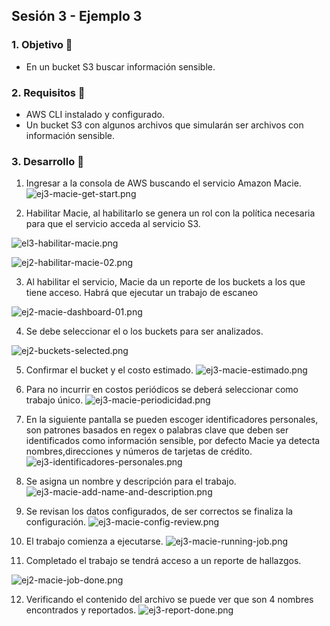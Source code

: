 ## Sesión 3 - Ejemplo 3

### 1. Objetivo :dart:
- En un bucket S3 buscar información sensible.

### 2. Requisitos :pushpin:
- AWS CLI instalado y configurado.
- Un bucket S3 con algunos archivos que simularán ser archivos con información sensible.

### 3. Desarrollo :bookmark_tabs:

1. Ingresar a la consola de AWS buscando el servicio Amazon Macie.
![ej3-macie-get-start.png](ej3-macie-get-start.png)

2. Habilitar Macie, al habilitarlo se genera un rol con la política necesaria para que el servicio acceda al servicio S3.

![el3-habilitar-macie.png](el3-habilitar-macie.png)

![ej2-habilitar-macie-02.png](ej2-habilitar-macie-02.png)

3. Al habilitar el servicio, Macie  da un reporte de los buckets a los que tiene acceso. Habrá que ejecutar un trabajo de escaneo

![ej2-macie-dashboard-01.png](ej2-macie-dashboard.png)

4. Se debe seleccionar el o los buckets para ser analizados.

![ej2-buckets-selected.png](ej2-buckets-selected.png)


5. Confirmar el bucket y el costo estimado.
![ej3-macie-estimado.png](ej3-macie-estimado.png)

6. Para no incurrir en costos periódicos se deberá seleccionar como trabajo único.
![ej3-macie-periodicidad.png](ej3-macie-periodicidad.png)

7. En la siguiente pantalla se pueden escoger identificadores personales, son patrones basados en regex o palabras clave que deben ser identificados como información sensible, por defecto Macie ya detecta nombres,direcciones y números de tarjetas de crédito.
![ej3-identificadores-personales.png](ej3-identificadores-personales.png)

8. Se asigna un nombre y descripción para el trabajo.
![ej3-macie-add-name-and-description.png](ej3-macie-add-name-and-description.png)

9. Se revisan los datos configurados, de ser correctos se finaliza la configuración.
![ej3-macie-config-review.png](ej3-macie-config-review.png)

10. El trabajo comienza a ejecutarse.
![ej3-macie-running-job.png](ej3-macie-running-job.png)

11.  Completado el trabajo se tendrá acceso a un reporte de hallazgos.

![ej2-macie-job-done.png](ej2-macie-job-done.png)

12. Verificando el contenido del archivo se puede ver que son 4 nombres encontrados y reportados.
![ej3-report-done.png](ej3-report-done.png)

